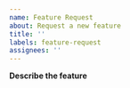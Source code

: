 ```yaml
---
name: Feature Request
about: Request a new feature
title: ''
labels: feature-request
assignees: ''
---
```


**Describe the feature**
<!-- Please describe the feature below. -->
